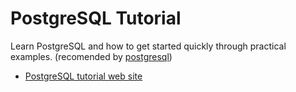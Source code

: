 # PostgreSQL Tutorial

Learn PostgreSQL and how to get started quickly through practical examples. (recomended by [postgresql](https://www.postgresql.org/))
- [PostgreSQL tutorial web site](https://www.postgresqltutorial.com/)
